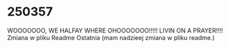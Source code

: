# 250357
WOOOOOOO, WE HALFAY WHERE OHOOOOOOO!!!!! LIVIN ON A PRAYER!!!!
Zmiana w pliku Readme
Ostatnia (mam nadzieej zmiana w pliku readme.)
